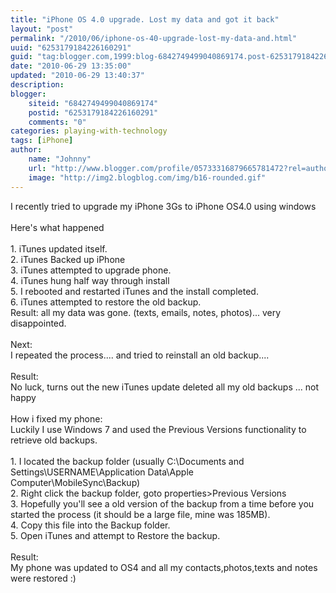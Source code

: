```yaml
---
title: "iPhone OS 4.0 upgrade. Lost my data and got it back"
layout: "post"
permalink: "/2010/06/iphone-os-40-upgrade-lost-my-data-and.html"
uuid: "6253179184226160291"
guid: "tag:blogger.com,1999:blog-6842749499040869174.post-6253179184226160291"
date: "2010-06-29 13:35:00"
updated: "2010-06-29 13:40:37"
description: 
blogger:
    siteid: "6842749499040869174"
    postid: "6253179184226160291"
    comments: "0"
categories: playing-with-technology
tags: [iPhone]
author: 
    name: "Johnny"
    url: "http://www.blogger.com/profile/05733316879665781472?rel=author"
    image: "http://img2.blogblog.com/img/b16-rounded.gif"
---
```


<div class="css-full-post-content js-full-post-content">
I recently tried to upgrade my iPhone 3Gs to iPhone OS4.0 using windows<br /><br />Here's what happened<br /><br />1. iTunes updated itself.<br />2. iTunes Backed up iPhone<br />3. iTunes attempted to upgrade phone.<br />4. iTunes hung half way through install<br />5. I rebooted and restarted iTunes and the install completed.<br />6. iTunes attempted to restore the old backup.<br />Result: all my data was gone. (texts, emails, notes, photos)... very disappointed.<br /><br />Next:<br />I repeated the process.... and tried to reinstall an old backup....<br /><br />Result: <br />No luck, turns out the new iTunes update deleted all my old backups ... not happy<br /><br />How i fixed my phone:<br />Luckily I use Windows 7 and used the Previous Versions functionality to retrieve old backups.<br /><br />1. I located the backup folder (usually C:\Documents and Settings\USERNAME\Application Data\Apple Computer\MobileSync\Backup)<br />2. Right click the backup folder, goto properties>Previous Versions<br />3. Hopefully you'll see a old version of the backup from a time before you started the process (it should be a large file, mine was 185MB).<br />4. Copy this file into the Backup folder.<br />5. Open iTunes and attempt to Restore the backup.<br /><br />Result:<br />My phone was updated to OS4 and all my contacts,photos,texts and notes were restored :)
</div>